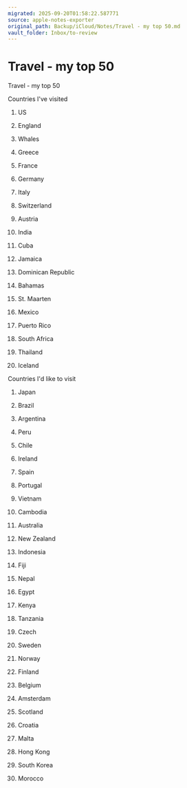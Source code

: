 ```yaml
---
migrated: 2025-09-20T01:58:22.587771
source: apple-notes-exporter
original_path: Backup/iCloud/Notes/Travel - my top 50.md
vault_folder: Inbox/to-review
---
```

# Travel - my top 50

Travel - my top 50

Countries I've visited
1. US
2. England
3. Whales
4. Greece
5. France
6. Germany
7. Italy
8. Switzerland
9. Austria

10. India

11. Cuba
12. Jamaica
13. Dominican Republic
14. Bahamas
15. St. Maarten
16. Mexico
17. Puerto Rico

18. South Africa

19. Thailand
20. Iceland

Countries I'd like to visit
1. Japan
2. Brazil
3. Argentina
4. Peru

5. Chile

6. Ireland
7. Spain
8. Portugal

9. Vietnam
10. Cambodia 
11. Australia
12. New Zealand
13. Indonesia
14. Fiji
15. Nepal
16. Egypt
17. Kenya
18. Tanzania
19. Czech

20. Sweden

21. Norway
22. Finland

23. Belgium
24. Amsterdam
25. Scotland
26. Croatia
27. Malta
28. Hong Kong
29. South Korea
30. Morocco

